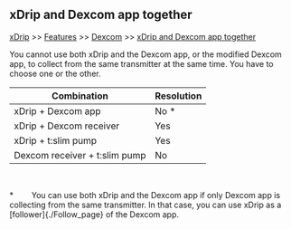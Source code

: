 ## xDrip and Dexcom app together
[xDrip](../README.md) >> [Features](./Features_page.md) >> [Dexcom](./Dexcom_page.md) >> [xDrip and Dexcom app together](./xDrip-and-Dexcom-app.md)  
  
You cannot use both xDrip and the Dexcom app, or the modified Dexcom app, to collect from the same transmitter at the same time.  You have to choose one or the other.  

|Combination  | Resolution |
|-------------|---------|
| xDrip + Dexcom app | No * |
| xDrip + Dexcom receiver | Yes |
| xDrip + t:slim pump | Yes |
| Dexcom receiver + t:slim pump | No |  

<br/>  

\*    You can use both xDrip and the Dexcom app if only Dexcom app is collecting from the same transmitter.  In that case, you can use xDrip as a [follower]{./Follow_page} of the Dexcom app.  
